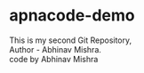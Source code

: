 # apnacode-demo

This is my second Git Repository,
<br>
Author - Abhinav Mishra.
<br>
code by Abhinav Mishra
